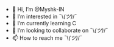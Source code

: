 - 👋 Hi, I’m @Myshk-IN
- 👀 I’m interested in  ¯\\_(ツ)_/¯
- 🌱 I’m currently learning C
- 💞️ I’m looking to collaborate on  ¯\\_(ツ)_/¯
- 📫 How to reach me  ¯\\_(ツ)_/¯

<!---
Myshk-IN/Myshk-IN is a ✨ special ✨ repository because its `README.md` (this file) appears on your GitHub profile.
You can click the Preview link to take a look at your changes.
--->
